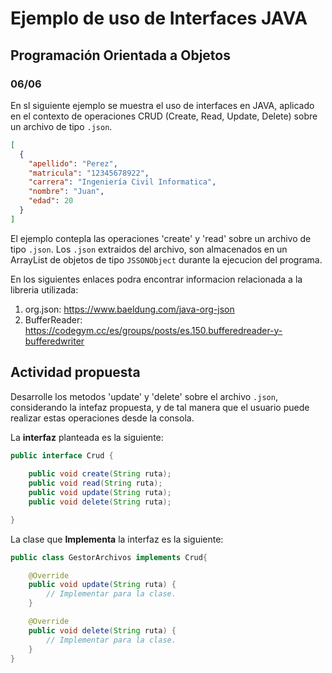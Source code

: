 # Ejemplo de uso de Interfaces JAVA

## Programación Orientada a Objetos

### 06/06

En sl siguiente ejemplo se muestra el uso de interfaces en JAVA, aplicado en el contexto 
de operaciones CRUD (Create, Read, Update, Delete) sobre un archivo de tipo ```.json```.

```json
[
  {
    "apellido": "Perez",
    "matricula": "12345678922",
    "carrera": "Ingeniería Civil Informatica",
    "nombre": "Juan",
    "edad": 20
  }
]
```
El ejemplo contepla las operaciones 'create' y 'read' sobre un archivo de tipo ```.json```.
Los ```.json``` extraidos del archivo, son almacenados en un ArrayList de objetos de tipo
```JSSONObject``` durante la ejecucion del programa.

En los siguientes enlaces podra encontrar informacion relacionada a la libreria utilizada:  
1. org.json: https://www.baeldung.com/java-org-json  
2. BufferReader: https://codegym.cc/es/groups/posts/es.150.bufferedreader-y-bufferedwriter

## Actividad propuesta

Desarrolle los metodos 'update' y 'delete' sobre el archivo ```.json```, considerando la intefaz
propuesta, y de tal manera que el usuario puede realizar estas operaciones desde la consola.    

La **interfaz** planteada es la siguiente:

```java
public interface Crud {
    
    public void create(String ruta);
    public void read(String ruta);
    public void update(String ruta);
    public void delete(String ruta);

} 
```

La clase que **Implementa** la interfaz es la siguiente:

```java
public class GestorArchivos implements Crud{

    @Override
    public void update(String ruta) {
        // Implementar para la clase.
    }

    @Override
    public void delete(String ruta) {
        // Implementar para la clase.
    }
}
```



